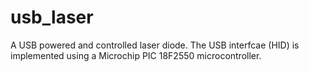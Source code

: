 # usb_laser
A USB powered and controlled laser diode. The USB interfcae (HID) is implemented using a Microchip PIC 18F2550 microcontroller.

